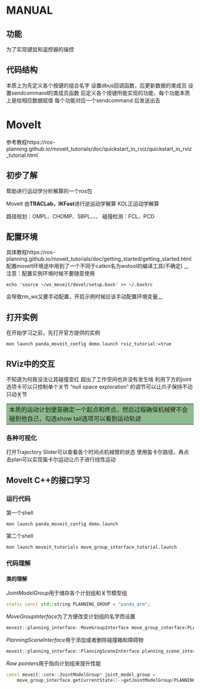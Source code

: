 # MANUAL

## 功能

为了实现键鼠和遥控器的操控

## 代码结构

本质上为先定义各个按键的组合名字
设置dbus回调函数，后更新数据的类成员
设置sendcommand的类成员函数
后定义各个按键所能实现的功能，每个功能本质上是给相应数据赋值
每个功能对应一个sendcommand
后发送出去

# Movelt

参考教程https://ros-planning.github.io/moveit_tutorials/doc/quickstart_in_rviz/quickstart_in_rviz_tutorial.html

## 初步了解

帮助进行运动学分析解算的一个ros包

Movelt 由**TRACLab，IKFast**进行逆运动学解算
KDL正运动学解算

路径规划：OMPL、CHOMP、SBPL、、、
碰撞检测：FCL、PCD

## 配置环境

具体教程https://ros-planning.github.io/moveit_tutorials/doc/getting_started/getting_started.html
配置movelt环境途中用到了一个不同于catkin名为wstool的编译工具(不确定)
__注意：配置实例环境时候不要随意使用

```shell
echo 'source ~/ws_moveit/devel/setup.bash' >> ~/.bashrc
```

会导致rm_ws又要手动配置，开启示例时候应该手动配置环境变量__

## 打开实例

在开始学习之前，先打开官方提供的实例

```shell
mon launch panda_moveit_config demo.launch rviz_tutorial:=true
```

## RViz中的交互

不知道为何我没法让其碰撞变红
超出了工作空间也并没有发生啥
利用下方的joint选项卡可以只控制单个关节 “null space exploration” 的调节可以让爪子保持不动只动关节

<table><tr><td bgcolor=DarkSeaGreen>本质的运动计划便是确定一个起点和终点，然后过程确保机械臂不会碰到他自己，勾选show tail选项可以看到运动轨迹</td></tr></table>

### 各种可视化

打开Trajectory Slider可以查看各个时间点机械臂的状态
使用笛卡尔路径，再点击plan可以实现笛卡尔运动让爪子进行线性运动

## Movelt C++的接口学习

### 运行代码

第一个shell

```
mon launch panda_moveit_config demo.launch
```

第二个shell

```
mon launch moveit_tutorials move_group_interface_tutorial.launch
```

### 代码理解

#### 类的理解

*JointModelGroup*用于储存各个计划组和关节模型组

```c++
static const std::string PLANNING_GROUP = "panda_arm";
```

*MoveGroupInterface*为了方便改变计划组的名字而设置

```c++
moveit::planning_interface::MoveGroupInterface move_group_interface(PLANNING_GROUP);
```

*PlanningSceneInterface*用于添加或者删除碰撞箱和障碍物

```c++
moveit::planning_interface::PlanningSceneInterface planning_scene_interface;
```

*Raw pointers*用于指向计划组来提升性能

```c++
const moveit::core::JointModelGroup* joint_model_group =
    move_group_interface.getCurrentState()->getJointModelGroup(PLANNING_GROUP);
```

